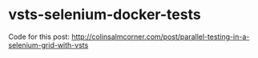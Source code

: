 # vsts-selenium-docker-tests
Code for this post: http://colinsalmcorner.com/post/parallel-testing-in-a-selenium-grid-with-vsts
